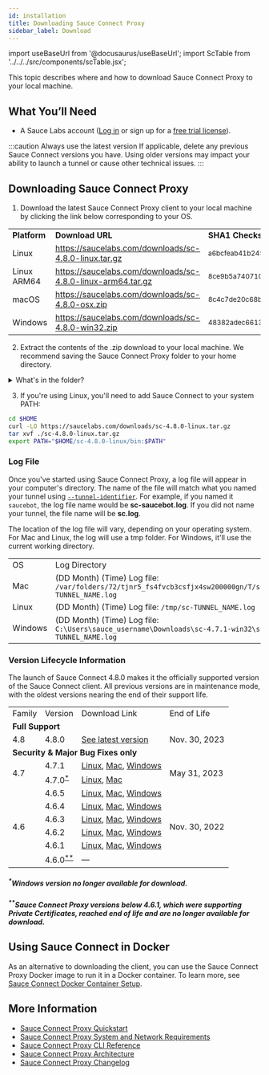 ```yaml
---
id: installation
title: Downloading Sauce Connect Proxy
sidebar_label: Download
---
```


import useBaseUrl from '@docusaurus/useBaseUrl';
import ScTable from '../../../src/components/scTable.jsx';

This topic describes where and how to download Sauce Connect Proxy to your local machine.

## What You’ll Need

* A Sauce Labs account ([Log in](https://accounts.saucelabs.com/am/XUI/#login/) or sign up for a [free trial license](https://saucelabs.com/sign-up)).

:::caution Always use the latest version
If applicable, delete any previous Sauce Connect versions you have. Using older versions may impact your ability to launch a tunnel or cause other technical issues.
:::


## Downloading Sauce Connect Proxy

1. Download the latest Sauce Connect Proxy client to your local machine by clicking the link below corresponding to your OS.
  <table>
    <tr>
      <td><strong>Platform</strong>
      </td>
      <td><strong>Download URL</strong>
      </td>
 <td><strong>SHA1 Checksum</strong>
 </td>
   </tr>
   <tr>
 <td>Linux
   </td>
    <td>
  <a href="https://saucelabs.com/downloads/sc-4.8.0-linux.tar.gz">https://saucelabs.com/downloads/sc-4.8.0-linux.tar.gz</a>
   </td>
   <td><small>a6bcfeab41b245e503c1f2aad382bfa8956893a1</small>
   </td>
  </tr>
    <tr>
 <td>Linux ARM64
   </td>
    <td>
  <a href="https://saucelabs.com/downloads/sc-4.8.0-linux-arm64.tar.gz">https://saucelabs.com/downloads/sc-4.8.0-linux-arm64.tar.gz</a>
   </td>
   <td><small>8ce9b5a740710e6eef1be70b1b1d347df938d46a</small>
   </td>
  </tr>
  <tr>
   <td>macOS
   </td>
   <td>
  <a href="https://saucelabs.com/downloads/sc-4.8.0-osx.zip">https://saucelabs.com/downloads/sc-4.8.0-osx.zip</a>
   </td>
   <td><small>8c4c7de20c68b704cffddcaddea44a6773b05746</small>
   </td>
   </tr>
  <tr>
 <td>Windows
     </td>
   <td>
    <a href="https://saucelabs.com/downloads/sc-4.8.0-win32.zip">https://saucelabs.com/downloads/sc-4.8.0-win32.zip</a>
   </td>
   <td><small>48382adec66130d96148ccaff46894088366ed90</small>
   </td>
  </tr>
  </table>

2. Extract the contents of the .zip download to your local machine. We recommend saving the Sauce Connect Proxy folder to your home directory.

  <details><summary>What's in the folder?</summary>

  Sauce Connect folder contents:<br/><img src={useBaseUrl('img/sauce-connect/scp-download.png')} alt="Sauce Connect download file contents" width="500" />
  <table>
  <tr>
   <td>File</td>
   <td>Description</td>
  </tr>
  <tr>
    <td><strong>sc</strong> (macOS) or <strong>sc.exe</strong> (Windows)</td>
    <td>Sauce Connect Proxy client executable file.</td>
   </tr>
   <tr>
    <td><strong>config.yml</strong></td>
   <td>Sample <a href="/secure-connections/sauce-connect/setup-configuration/yaml-config">YAML configuration file</a>.</td>
   </tr>  
   <tr>
   <td><strong>sc.service</strong>, <strong>sc@.service</strong></td>
   <td>Sample files intended for use with the <a href="/secure-connections/sauce-connect/proxy-tunnels/#service-management-tools">systemd service manager</a>, an alternative way to start and stop Sauce Connect Proxy tunnels. Consult the <strong>README.md</strong> for more information.</td>
   </tr>  
  </table>

  </details>

3. If you're using Linux, you'll need to add Sauce Connect to your system PATH:
  ```bash
  cd $HOME
  curl -LO https://saucelabs.com/downloads/sc-4.8.0-linux.tar.gz
  tar xvf ./sc-4.8.0-linux.tar.gz
  export PATH="$HOME/sc-4.8.0-linux/bin:$PATH"
  ```


### Log File

Once you've started using Sauce Connect Proxy, a log file will appear in your computer's directory. The name of the file will match what you named your tunnel using [`--tunnel-identifier`](/dev/cli/sauce-connect-proxy/#--tunnel-identifier). For example, if you named it `saucebot`, the log file name would be **sc-saucebot.log**. If you did not name your tunnel, the file name will be **sc.log**.

The location of the log file will vary, depending on your operating system. For Mac and Linux, the log will use a tmp folder. For Windows, it'll use the current working directory.

<table>
  <tr>
   <td>OS
   </td>
   <td>Log Directory
   </td>
  </tr>
  <tr>
   <td>Mac
   </td>
   <td>(DD Month) (Time)
   Log file:
   <code>/var/folders/72/tjnr5_fs4fvcb3csfjx4sw200000gn/T/sc-TUNNEL_NAME.log</code>
   </td>
  </tr>
  <tr>
   <td>Linux
   </td>
   <td>(DD Month) (Time)
   Log file:
   <code>/tmp/sc-TUNNEL_NAME.log</code>
   </td>
  </tr>
  <tr>
   <td>Windows
   </td>
   <td>(DD Month) (Time)
   Log file:
   <code>C:\Users\sauce_username\Downloads\sc-4.7.1-win32\sc-TUNNEL_NAME.log</code>
   </td>
  </tr>
</table>


### Version Lifecycle Information

The launch of Sauce Connect 4.8.0 makes it the officially supported version of the Sauce Connect client. All previous versions are in maintenance mode, with the oldest versions nearing the end of their support life.

<table>
  <tr>
   <td>Family
   </td>
   <td>Version
   </td>
   <td>Download Link
   </td>
   <td>End of Life
   </td>
  </tr>
  <tr>
   <td colspan="4" ><strong>Full Support</strong>
   </td>
  </tr>
  <tr>
   <td rowspan="2" >4.8
   </td>
   <td>4.8.0
   </td>
   <td>
    <a href="#downloading-sauce-connect-proxy">See latest version</a>
   </td>
   <td rowspan="2" >Nov. 30, 2023
   </td>
  </tr>
  <tr>
  </tr>
  <tr>
   <td colspan="4" ><strong>Security & Major Bug Fixes only</strong>
   </td>
  </tr>
    <tr>
   <td rowspan="2" >4.7
   </td>
   <td>4.7.1
   </td>
   <td>
    <a href="https://saucelabs.com/downloads/sc-4.7.1-linux.tar.gz">Linux</a>, <a href="https://saucelabs.com/downloads/sc-4.7.1-osx.zip">Mac</a>, <a href="https://saucelabs.com/downloads/sc-4.7.1-win32.zip">Windows</a>
   </td>
   <td rowspan="2" >May 31, 2023
   </td>
  </tr>
  <tr>
   <td>4.7.0<sup><a href="#windows-version-no-longer-available-for-download">*</a></sup>
   </td>
   <td>
    <a href="https://saucelabs.com/downloads/sc-4.7.0-linux.tar.gz">Linux</a>, <a href="https://saucelabs.com/downloads/sc-4.7.0-osx.zip">Mac</a>
   </td>
  </tr>
  <tr>
   <td rowspan="6" >4.6
   </td>
   <td>4.6.5
   </td>
   <td>
    <a href="https://saucelabs.com/downloads/sc-4.6.5-linux.tar.gz">Linux</a>, <a href="https://saucelabs.com/downloads/sc-4.6.5-osx.zip">Mac</a>, <a href="https://saucelabs.com/downloads/sc-4.6.5-win32.zip">Windows</a>
   </td>
   <td rowspan="6" >Nov. 30, 2022
   </td>
  </tr>
  <tr>
   <td>4.6.4
   </td>
   <td>
    <a href="https://saucelabs.com/downloads/sc-4.6.4-linux.tar.gz">Linux</a>, <a href="https://saucelabs.com/downloads/sc-4.6.4-osx.zip">Mac</a>, <a href="https://saucelabs.com/downloads/sc-4.6.4-win32.zip">Windows</a>
   </td>
  </tr>
  <tr>
   <td>4.6.3
   </td>
   <td>
    <a href="https://saucelabs.com/downloads/sc-4.6.3-linux.tar.gz">Linux</a>, <a href="https://saucelabs.com/downloads/sc-4.6.3-osx.zip">Mac</a>, <a href="https://saucelabs.com/downloads/sc-4.6.3-win32.zip">Windows</a>
   </td>
  </tr>
  <tr>
   <td>4.6.2
   </td>
   <td>
    <a href="https://saucelabs.com/downloads/sc-4.6.2-linux.tar.gz">Linux</a>, <a href="https://saucelabs.com/downloads/sc-4.6.2-osx.zip">Mac</a>, <a href="https://saucelabs.com/downloads/sc-4.6.2-win32.zip">Windows</a>
   </td>
  </tr>
  <tr>
   <td>4.6.1
   </td>
   <td>
   <a href="https://saucelabs.com/downloads/sc-4.6.1-linux.tar.gz">Linux</a>, <a href="https://saucelabs.com/downloads/sc-4.6.1-osx.zip">Mac</a>, <a href="https://saucelabs.com/downloads/sc-4.6.1-win32.zip">Windows</a>
   </td>
  </tr>
  <tr>
   <td>4.6.0<sup><a href="#sauce-connect-proxy-versions-below-461-which-were-supporting-private-certificates-reached-end-of-life-and-are-no-longer-available-for-download">**</a></sup>
   </td>
   <td>
   &#8212;
   </td>
  </tr>
</table>

##### <sup>*</sup>Windows version no longer available for download.
##### <sup>**</sup>Sauce Connect Proxy versions below 4.6.1, which were supporting Private Certificates, reached end of life and are no longer available for download.

## Using Sauce Connect in Docker

As an alternative to downloading the client, you can use the Sauce Connect Proxy Docker image to run it in a Docker container. To learn more, see [Sauce Connect Docker Container Setup](/secure-connections/sauce-connect/setup-configuration/docker/).



## More Information

* [Sauce Connect Proxy Quickstart](/secure-connections/sauce-connect/quickstart)
* [Sauce Connect Proxy System and Network Requirements](/secure-connections/sauce-connect/system-requirements/)
* [Sauce Connect Proxy CLI Reference](/dev/cli/sauce-connect-proxy/)
* [Sauce Connect Proxy Architecture](/secure-connections/sauce-connect/advanced/architecture/)
* [Sauce Connect Proxy Changelog](https://changelog.saucelabs.com/en?category=sauce%20connect)
